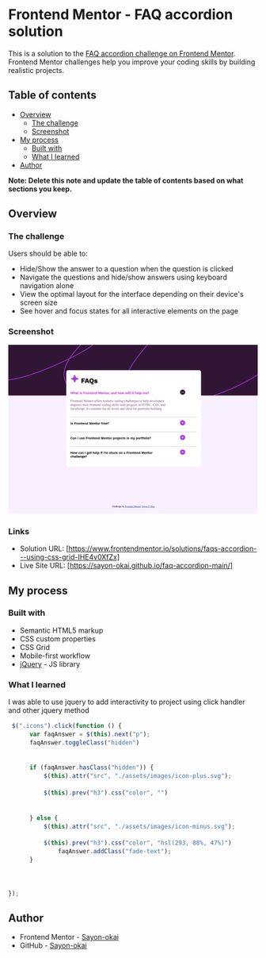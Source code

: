 # Frontend Mentor - FAQ accordion solution

This is a solution to the [FAQ accordion challenge on Frontend Mentor](https://www.frontendmentor.io/challenges/faq-accordion-wyfFdeBwBz). Frontend Mentor challenges help you improve your coding skills by building realistic projects. 

## Table of contents

- [Overview](#overview)
  - [The challenge](#the-challenge)
  - [Screenshot](#screenshot)
- [My process](#my-process)
  - [Built with](#built-with)
  - [What I learned](#what-i-learned)
- [Author](#author)


**Note: Delete this note and update the table of contents based on what sections you keep.**

## Overview

### The challenge

Users should be able to:

- Hide/Show the answer to a question when the question is clicked
- Navigate the questions and hide/show answers using keyboard navigation alone
- View the optimal layout for the interface depending on their device's screen size
- See hover and focus states for all interactive elements on the page

### Screenshot

![](./screenshot.jpg)



### Links

- Solution URL: [https://www.frontendmentor.io/solutions/faqs-accordion---using-css-grid-IHE4v0XfZx]
- Live Site URL: [https://sayon-okai.github.io/faq-accordion-main/]

## My process

### Built with

- Semantic HTML5 markup
- CSS custom properties
- CSS Grid
- Mobile-first workflow
- [jQuery](https://jquery.com/) - JS library



### What I learned

I was able to use jquery to add interactivity to project using click handler 
and other jquery method 




```js
 $(".icons").click(function () {
      var faqAnswer = $(this).next("p");
      faqAnswer.toggleClass("hidden")
      

      if (faqAnswer.hasClass("hidden")) {
          $(this).attr("src", "./assets/images/icon-plus.svg");
  
          $(this).prev("h3").css("color", "")
          
         
      } else {
          $(this).attr("src", "./assets/images/icon-minus.svg");
         
          $(this).prev("h3").css("color", "hsl(293, 88%, 47%)")
              faqAnswer.addClass("fade-text");
      }

      
   
});
```

## Author

- Frontend Mentor - [Sayon-okai](https://www.frontendmentor.io/profile/Sayon-okai)
- GitHub - [Sayon-okai](https://github.com/Sayon-okai)



